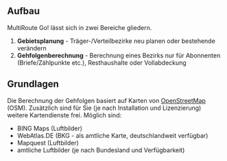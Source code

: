 
## Aufbau 

MultiRoute Go! lässt sich in zwei Bereiche gliedern.

1. **Gebietsplanung** - Träger-/Verteilbezirke neu planen oder bestehende verändern
2.  **Gehfolgenberechnung** - Berechnung eines Bezirks nur für Abonnenten (Briefe/Zählpunkte etc.), Resthaushalte oder Vollabdeckung


## Grundlagen

Die Berechnung der Gehfolgen basiert auf Karten von [OpenStreetMap](https://www.openstreetmap.org) (OSM). 
Zusätzlich sind für Sie (je nach Installation und Lizenzierung) weitere Kartendienste frei. Möglich sind:
* BING Maps (Luftbilder)
* WebAtlas.DE (BKG - als amtliche Karte, deutschlandweit verfügbar)
* Mapquest (Luftbilder)
* amtliche Luftbilder (je nach Bundesland und Verfügbarkeit)


